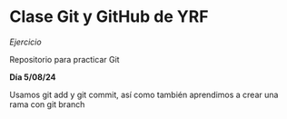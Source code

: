 
# Clase Git y GitHub de YRF

*Ejercicio*

Repositorio para practicar Git

**Día 5/08/24** 

Usamos git add y git commit, así como también aprendimos a crear una rama con git branch

